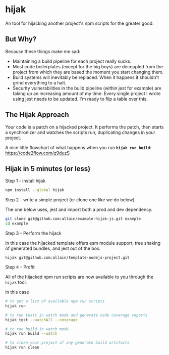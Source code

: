 # hijak

An tool for hijacking another project's npm scripts for the greater good.

## But Why?

Because these things make me sad:

- Maintaining a build pipeline for each project really sucks.
- Most code boilerplates (except for the big boys) are decoupled from the project from which they are based the moment you start changing them.
- Build systems will inevitably be replaced. When it happens it shouldn't grind everything to a halt.
- Security vulnerabilities in the build pipeline (within jest for example) are taking up an increasing amount of my time. Every single project I wrote using jest needs to be updated. I'm ready to flip a table over this.

## The Hijak Approach

Your code is a patch on a hijacked project.
It performs the patch, then starts a synchronizer and watches the scripts run, duplicating changes in your project.

A nice little flowchart of what happens when you run **`hijak run build`**: https://code2flow.com/z9duzS

## Hijak in 5 minutes (or less)

Step 1 - install hijak

```bash
npm install --global hijak
```

Step 2 - write a simple project (or clone one like we do below)

The one below uses, jest and import both a prod and dev dependency.

```bash
git clone git@github.com:allain/example-hijak-js.git example
cd example
```

Step 3 - Perform the hijack

In this case the hijacked template offers esm module support, tree shaking of generated bundles, and jest out of the box.

```
hijak git@github.com:allain/template-nodejs-project.git
```

Step 4 - Profit

All of the hijacked npm run scripts are now available to you through the `hijak` tool.

In this case

```bash
# to get a list of available npm run scripts
hijak run

# to run tests in watch mode and generate code coverage reports
hijak test --watchAll --coverage

# to run build in watch mode
hijak run build --watch

# to clean your project of any generate build artifacts
hijak run clean
```
